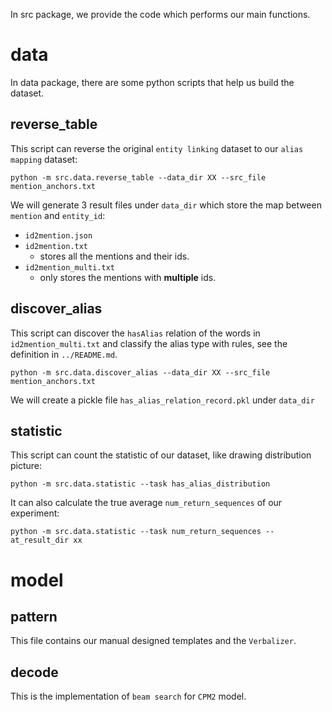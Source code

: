 In src package,  we provide the code which performs our main functions.



# data

In data package, there are some python scripts that help us build the dataset.

## reverse_table

This script can reverse the original `entity linking` dataset to our `alias mapping` dataset:

```
python -m src.data.reverse_table --data_dir XX --src_file mention_anchors.txt
```

We will generate 3 result files under `data_dir`  which store the map between `mention` and `entity_id`:

- `id2mention.json`
- `id2mention.txt`
  - stores all the mentions and their ids.
- `id2mention_multi.txt`
  - only stores the mentions with **multiple** ids.

## discover_alias

This script can discover the `hasAlias` relation of the words in `id2mention_multi.txt` and classify the alias type with rules, see the definition in `../README.md`. 

```
python -m src.data.discover_alias --data_dir XX --src_file mention_anchors.txt
```

We will create a pickle file `has_alias_relation_record.pkl` under `data_dir` 

## statistic

This script can count the statistic of our dataset, like drawing distribution picture:

```
python -m src.data.statistic --task has_alias_distribution
```

It can also calculate the true average `num_return_sequences` of our experiment:

```
python -m src.data.statistic --task num_return_sequences --at_result_dir xx
```



# model

## pattern

This file contains our manual designed templates and the `Verbalizer`.

## decode

This is the implementation of `beam search` for `CPM2` model.